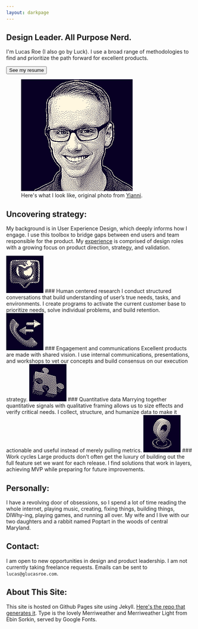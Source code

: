 ```yaml
---
layout: darkpage
---
```

## Design Leader. All Purpose Nerd.
I'm Lucas Roe (I also go by Luck). I use a broad range of methodologies to find and prioritize the path forward for excellent products.

<a href="/resume"><button>See my resume</button></a>

<figure class="bio__headshot">
  <!-- <source srcset="images/pages/lucas-face.webp" type="image/webp"> -->
  <img alt="A picture of Lucas' face" src="images/pages/lucas-face.gif">
  <figcaption>Here's what I look like, original photo from <a href="http://www.cast83.com/">Yianni</a>.</figcaption>
</figure>

## Uncovering strategy:
My background is in User Experience Design, which deeply informs how I engage. I use this toolbox to bridge gaps between end users and team responsible for the product. My [experience](/resume) is comprised of design roles with a growing focus on product direction, strategy, and validation.


<img alt="illustration of message bubble with a heart" src="images/site/heartmessage.gif" class="bio__illustration" />
### Human centered research
I conduct structured conversations that build understanding of user&rsquo;s true needs, tasks, and environments. I create programs to activate the current customer base to prioritize needs, solve individual problems, and build retention.

<img alt="illustration of a phone with to and from arrows" src="images/site/phone.gif" class="bio__illustration" />
### Engagement and communications
Excellent products are made with shared vision. I use internal communications, presentations, and workshops to vet our concepts and build consensus on our execution strategy.

<img alt="illustration of a puzzle piece" src="images/site/puzzle.gif" class="bio__illustration" />
### Quantitative data
Marrying together quantitative signals with qualitative framing allows us to size effects and verify critical needs. I collect, structure, and humanize data to make it actionable and useful instead of merely pulling metrics.

<img alt="illustration of a map waypoint" src="images/site/waypoint.gif" class="bio__illustration" />
### Work cycles
Large products don't often get the luxury of building out the full feature set we want for each release. I find solutions that work in layers, achieving MVP while preparing for future improvements.

## <a name="personally"></a>Personally:
I have a revolving door of obsessions, so I spend a lot of time reading the whole internet, playing music, creating, fixing things, building things, DIWhy-ing, playing games, and running all over. My wife and I live with our two daughters and a rabbit named Poptart in the woods of central Maryland.

## <a name="contact"></a> Contact:

I am open to new opportunities in design and product leadership. I am not currently taking freelance requests. Emails can be sent to `lucas@glucasroe.com`.

## <a name="aboutthissite"></a> About This Site:
This site is hosted on Github Pages site using Jekyll. [Here's the repo that generates it](https://github.com/glucasroe/glucasroe.github.io). Type is the lovely Merriweather and Merriweather Light from Ebin Sorkin, served by Google Fonts.